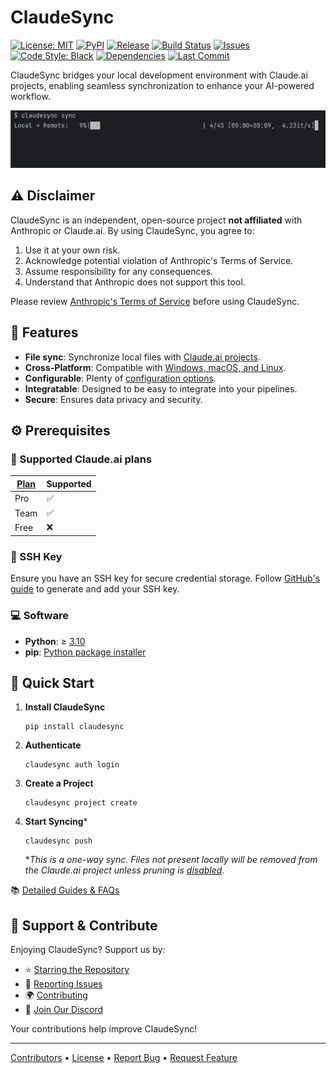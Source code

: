 # ClaudeSync

[![License: MIT](https://img.shields.io/badge/License-MIT-blue.svg)](https://opensource.org/licenses/MIT)
[![PyPI](https://badge.fury.io/py/claudesync.svg)](https://pypi.org/project/claudesync/)
[![Release](https://img.shields.io/github/release/jahwag/claudesync.svg)](https://github.com/jahwag/claudesync/releases)
[![Build Status](https://github.com/jahwag/ClaudeSync/actions/workflows/python-package.yml/badge.svg)](https://github.com/jahwag/ClaudeSync/actions/workflows/python-package.yml)
[![Issues](https://img.shields.io/github/issues/jahwag/claudesync)](https://github.com/jahwag/claudesync/issues)
[![Code Style: Black](https://img.shields.io/badge/code%20style-black-000000.svg)](https://github.com/psf/black)
[![Dependencies](https://img.shields.io/librariesio/github/jahwag/claudesync)](https://github.com/jahwag/claudesync/network/dependencies)
[![Last Commit](https://img.shields.io/github/last-commit/jahwag/claudesync.svg)](https://github.com/jahwag/claudesync/commits/main)

ClaudeSync bridges your local development environment with Claude.ai projects, enabling seamless synchronization to enhance your AI-powered workflow.

![ClaudeSync in Action](claudesync.gif)

## ⚠️ Disclaimer

ClaudeSync is an independent, open-source project **not affiliated** with Anthropic or Claude.ai. By using ClaudeSync, you agree to:

1. Use it at your own risk.
2. Acknowledge potential violation of Anthropic's Terms of Service.
3. Assume responsibility for any consequences.
4. Understand that Anthropic does not support this tool.

Please review [Anthropic's Terms of Service](https://www.anthropic.com/legal/consumer-terms) before using ClaudeSync.

## 🌟 Features

- **File sync**: Synchronize local files with [Claude.ai projects](https://www.anthropic.com/news/projects).
- **Cross-Platform**: Compatible with [Windows, macOS, and Linux](https://github.com/jahwag/ClaudeSync/releases).
- **Configurable**: Plenty of [configuration options](https://github.com/jahwag/ClaudeSync/wiki/Quick-reference).
- **Integratable**: Designed to be easy to integrate into your pipelines.
- **Secure**: Ensures data privacy and security.

## ⚙️ Prerequisites

### 📄 Supported Claude.ai plans

| [Plan](https://www.anthropic.com/pricing)   | Supported |
|--------|-----------|
| Pro    | ✅        |
| Team   | ✅        |
| Free   | ❌        |

### 🔑 SSH Key

Ensure you have an SSH key for secure credential storage. Follow [GitHub's guide](https://docs.github.com/en/authentication/connecting-to-github-with-ssh) to generate and add your SSH key.

### 💻 Software

- **Python**: ≥ [3.10](https://www.python.org/downloads/)
- **pip**: [Python package installer](https://pip.pypa.io/en/stable/installation/)

## 🚀 Quick Start

1. **Install ClaudeSync**
    ```shell
    pip install claudesync
    ```

2. **Authenticate**
    ```shell
    claudesync auth login
    ```

3. **Create a Project**
    ```shell
    claudesync project create
    ```

4. **Start Syncing***
    ```shell
    claudesync push
    ```
    **This is a one-way sync. Files not present locally will be removed from the Claude.ai project unless pruning is [disabled](https://github.com/jahwag/ClaudeSync/wiki/Quick-reference#pruning-remote).*

📚 [Detailed Guides & FAQs](https://github.com/jahwag/claudesync/wiki)

## 🤝 Support & Contribute

Enjoying ClaudeSync? Support us by:

- ⭐ [Starring the Repository](https://github.com/jahwag/claudesync)
- 🐛 [Reporting Issues](https://github.com/jahwag/claudesync/issues)
- 🌍 [Contributing](CONTRIBUTING.md)
- 💬 [Join Our Discord](https://discord.gg/pR4qeMH4u4)

Your contributions help improve ClaudeSync!

---

[Contributors](https://github.com/jahwag/claudesync/graphs/contributors) • [License](https://github.com/jahwag/claudesync/blob/master/LICENSE) • [Report Bug](https://github.com/jahwag/claudesync/issues) • [Request Feature](https://github.com/jahwag/claudesync/issues/new?labels=enhancement&template=feature_request.md)
